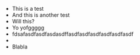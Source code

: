 - This is a test
- And this is another test
- Will this?
- Yo yofggggg
- fdsafasdfasdfasdasdffasdfasdfasdfasdfasdfasdf
-
- Blabla
